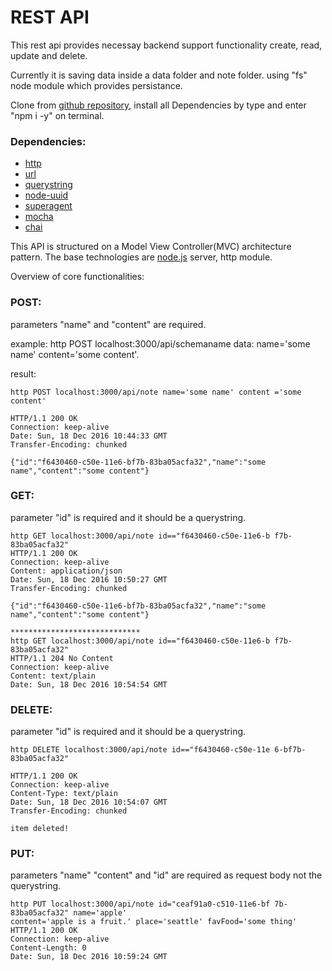 # REST API

This rest api provides necessay backend support functionality create, read, update and delete.

Currently it is saving data inside a data folder and note folder. using "fs" node module which provides persistance.

Clone from [github repository](https://github.com/bhavyaab/08-vanilla_rest_api), install all Dependencies by type and enter "npm i -y" on terminal.

### Dependencies:

- [http](https://nodejs.org/dist/latest-v6.x/docs/api/http.html#http_http)
- [url](https://nodejs.org/dist/latest-v6.x/docs/api/url.html#url_url)
- [querystring](https://nodejs.org/dist/latest-v6.x/docs/api/querystring.html#querystring_query_string)
- [node-uuid](https://www.npmjs.com/package/node-uuid)
- [superagent](https://github.com/visionmedia/superagent)
- [mocha](http://mherman.org/blog/2015/09/10/testing-node-js-with-mocha-and-chai/#.WFeVsRsrKwU)
- [chai](http://mherman.org/blog/2015/09/10/testing-node-js-with-mocha-and-chai/#.WFeVsRsrKwU)

This API is structured on a Model View Controller(MVC) architecture pattern. The base technologies are [node.js](https://nodejs.org/dist/latest-v6.x/docs/api/) server, http module.

Overview of core functionalities:

### POST:
parameters "name" and "content" are required.

example: http POST localhost:3000/api/schemaname
data: name='some name' content='some content'.

result:

````
http POST localhost:3000/api/note name='some name' content ='some content'

HTTP/1.1 200 OK
Connection: keep-alive
Date: Sun, 18 Dec 2016 10:44:33 GMT
Transfer-Encoding: chunked

{"id":"f6430460-c50e-11e6-bf7b-83ba05acfa32","name":"some name","content":"some content"}
````

### GET:
parameter "id" is required and it should be a querystring.

````````
http GET localhost:3000/api/note id=="f6430460-c50e-11e6-b f7b-83ba05acfa32"
HTTP/1.1 200 OK
Connection: keep-alive
Content: application/json
Date: Sun, 18 Dec 2016 10:50:27 GMT
Transfer-Encoding: chunked

{"id":"f6430460-c50e-11e6-bf7b-83ba05acfa32","name":"some name","content":"some content"}

*****************************
http GET localhost:3000/api/note id=="f6430460-c50e-11e6-b f7b-83ba05acfa32"
HTTP/1.1 204 No Content
Connection: keep-alive
Content: text/plain
Date: Sun, 18 Dec 2016 10:54:54 GMT

````````

### DELETE:
parameter "id" is required and it should be a querystring.
````
http DELETE localhost:3000/api/note id=="f6430460-c50e-11e 6-bf7b-83ba05acfa32"

HTTP/1.1 200 OK
Connection: keep-alive
Content-Type: text/plain
Date: Sun, 18 Dec 2016 10:54:07 GMT
Transfer-Encoding: chunked

item deleted!
````


### PUT:
parameters "name" "content" and "id" are required as request body not the querystring.
````
http PUT localhost:3000/api/note id="ceaf91a0-c510-11e6-bf 7b-83ba05acfa32" name='apple'
content='apple is a fruit.' place='seattle' favFood='some thing'
HTTP/1.1 200 OK
Connection: keep-alive
Content-Length: 0
Date: Sun, 18 Dec 2016 10:59:24 GMT
````
